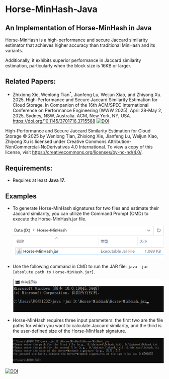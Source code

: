 # Horse-MinHash-Java

## An Implementation of Horse-MinHash in Java

Horse-MinHash is a high-performance and secure Jaccard similarity estimator that achieves higher accuracy than traditional MinHash and its variants.

Additionally, it exhibits superior performance in Jaccard similarity estimation, particularly when the block size is 16KB or larger.

## Related Papers:

- Zhixiong Xie, Wenlong Tian<sup>*</sup>, Jianfeng Lu, Weijun Xiao, and Zhiyong Xu. 2025. High-Performance and Secure Jaccard Similarity Estimation for Cloud Storage. In Companion of the 16th ACM/SPEC International Conference on Performance Engineering (WWW 2025), April 28-May 2, 2025, Sydney, NSW, Australia. ACM, New York, NY, USA. https://doi.org/10.1145/3701716.3715588   [![DOI](https://zenodo.org/badge/DOI/10.5281/zenodo.14868454.svg)](https://doi.org/10.5281/zenodo.14868454)

High-Performance and Secure Jaccard Similarity Estimation for Cloud Storage © 2025 by Wenlong Tian, Zhixiong Xie, Jianfeng Lu, Weijun Xiao, Zhiyong Xu is licensed under Creative Commons Attribution-NonCommercial-NoDerivatives 4.0 International. To view a copy of this license, visit https://creativecommons.org/licenses/by-nc-nd/4.0/.  

## Requirements:

- Requires at least **Java 17**.

## Examples

- To generate Horse-MinHash signatures for two files and estimate their Jaccard similarity, you can utilize the Command Prompt (CMD) to execute the Horse-MinHash.jar file.

  ![jar](jar.png)

- Use the following command in CMD to run the JAR file: `java -jar [absolute path to Horse-MinHash.jar]`.

  ![cmd](cmd.png)

- Horse-MinHash requires three input parameters: the first two are the file paths for which you want to calculate Jaccard similarity, and the third is the user-defined size of the Horse-MinHash signature.

  ![sim](sim.png)

[![DOI](https://zenodo.org/badge/DOI/10.5281/zenodo.14868454.svg)](https://doi.org/10.5281/zenodo.14868454)

